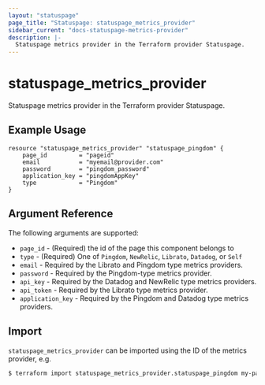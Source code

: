 ```yaml
---
layout: "statuspage"
page_title: "Statuspage: statuspage_metrics_provider"
sidebar_current: "docs-statuspage-metrics-provider"
description: |-
  Statuspage metrics provider in the Terraform provider Statuspage.
---
```


# statuspage_metrics_provider

Statuspage metrics provider in the Terraform provider Statuspage.

## Example Usage

```hcl
resource "statuspage_metrics_provider" "statuspage_pingdom" {
    page_id         = "pageid"
    email           = "myemail@provider.com"
    password        = "pingdom_password"
    application_key = "pingdomAppKey"
    type            = "Pingdom"
}
```

## Argument Reference

The following arguments are supported:

 * `page_id` - (Required) the id of the page this component belongs to
 * `type` - (Required) One of `Pingdom`, `NewRelic`, `Librato`, `Datadog`, or `Self`
 * `email` - Required by the Librato and Pingdom type metrics providers.
 * `password` - Required by the Pingdom-type metrics provider.
 * `api_key` - Required by the Datadog and NewRelic type metrics providers.
 * `api_token` - Required by the Librato type metrics provider.
 * `application_key` - Required by the Pingdom and Datadog type metrics providers.

## Import

`statuspage_metrics_provider` can be imported using the ID of the metrics provider, e.g.

```sh
$ terraform import statuspage_metrics_provider.statuspage_pingdom my-page-id/my-metrics-provider-id
```